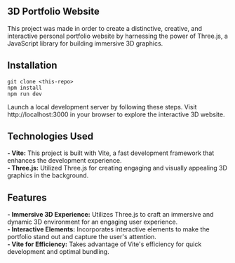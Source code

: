 ## 3D Portfolio Website

This project was made in order to create a distinctive, creative, and interactive personal portfolio website by harnessing the power of Three.js, a JavaScript library for building immersive 3D graphics.

## Installation
```
git clone <this-repo>
npm install
npm run dev
```
Launch a local development server by following these steps. Visit http://localhost:3000 in your browser to explore the interactive 3D website.

## Technologies Used
**- Vite:** This project is built with Vite, a fast development framework that enhances the development experience.<br>
**- Three.js:** Utilized Three.js for creating engaging and visually appealing 3D graphics in the background.

## Features

**- Immersive 3D Experience:** Utilizes Three.js to craft an immersive and dynamic 3D environment for an engaging user experience.<br>
**- Interactive Elements:** Incorporates interactive elements to make the portfolio stand out and capture the user's attention.<br>
**- Vite for Efficiency:** Takes advantage of Vite's efficiency for quick development and optimal bundling.<br>
